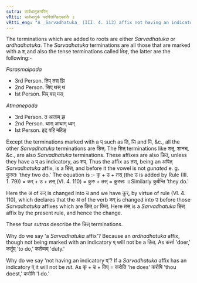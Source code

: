 ```yaml
---
sutra: सार्वधातुकमपित्
vRtti: सार्वधातुकं यदपित्तन्ङिद्भवति ॥
vRtti_eng: "A _Sarvadhatuka_ (III. 4. 113) affix not having an indicatory प् is like _nit_."
---
```

The terminations which are added to roots are either _Sarvadhatuka_ or _ardhadhatuka_. The _Sarvadhatuka_ terminations are all those that are marked with a श् and also the tense terminations called तिङ्, the latter are the following:-

_Parasmaipada_

- 3rd Person. तिप् तस् झि
- 2nd Person. सिप् थस् थ
- Ist Person. मिप् वस् मस्

_Atmanepada_

- 3rd Person. त आताम् झ
- 2nd Person. थास् आथाम् ध्वम्
- Ist Person. इट् वहि महिङ्

Except the terminations marked with a प् such as ति, सि and मि, &c., all the other _Sarvadhatuka_ terminations are ङित्. The शित् terminations like शतृ, शानच्, &c., are also _Sarvadhatuka_ terminations. These affixes are also ङित्, unless they have a प् as indicatory, as शप्. Thus the affix as तस्, being an अपित् _Sarvadhatuka_ affix, is a ङित्, and before it the vowel is not _gunated_ e. g. कुरुतः 'they two do.' The equation is :- कृ + उ + तस् (the उ is added by Rule (III. 1. 79)) = कर् + उ + तस् (VI. 4. 110) = कुरु + तस् = कुरुतः ॥ Similarly कुर्वन्ति 'they do.'

Here the अ of कर् is changed into उ and we have कुर्, by virtue of rule (VI. 4. 110), which declares that the अ of the verb कर् is changed into उ before those _Sarvadhatuka_ affixes which are ङित् or कित्. Here तस् is a _Sarvadhatuka_ ङित् affix by the present rule, and hence the change.

These four _sutras_ describe the ङित् terminations.

Why do we say 'a _Sarvadhatuka_ affix'? Because an _ardhadhatuka_ affix, though not being marked with an indicatory प् will not be a ङित्. As कर्त्ता 'doer,' कर्तुम् 'to do,' कर्तव्यम् 'duty.'

Why do we say 'not having an indicatory प्'? If a _Sarvadhatuka_ affix has an indicatory प् it will not be _nit_. As कृ + उ + तिप् = करोति 'he does' करोषि 'thou doest,' करोमि 'I do.'
